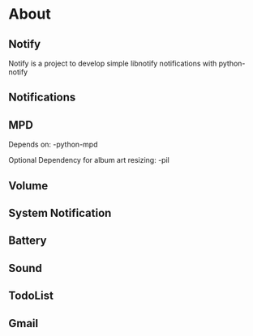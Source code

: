 About
=====

Notify
------

Notify is a project to develop simple libnotify notifications with python-notify

Notifications
-------------

MPD
---

Depends on:
-python-mpd

Optional Dependency for album art resizing:
-pil

Volume
------

System Notification
-------------------

Battery
-------

Sound
-----

TodoList
--------

Gmail
-----
